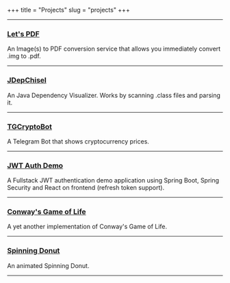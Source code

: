 +++
title = "Projects"
slug = "projects"
+++

---

### [Let's PDF](https://github.com/panilya/letspdf)

An Image(s) to PDF conversion service that allows you immediately convert .img to .pdf.

---

### [JDepChisel](https://github.com/panilya/jdepchisel)

An Java Dependency Visualizer. Works by scanning .class files and parsing it.

---

### [TGCryptoBot](https://github.com/panilya/tgcryptobot)

A Telegram Bot that shows cryptocurrency prices.

---

### [JWT Auth Demo](https://github.com/panilya/fullstack-auth-jwt-demo)

A Fullstack JWT authentication demo application using Spring Boot, Spring Security and React on frontend (refresh token support).

---

### [Conway's Game of Life](https://github.com/panilya/gof)

A yet another implementation of Conway's Game of Life.

---

### [Spinning Donut](https://github.com/panilya/spinningdonut)

An animated Spinning Donut.

---
